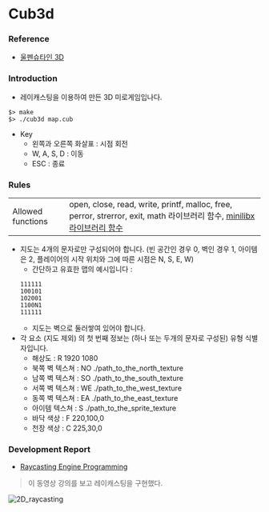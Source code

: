 # Cub3d
### Reference
- [울펜슈타인 3D](http://users.atw.hu/wolf3d/)
### Introduction
- 레이캐스팅을 이용하여 만든 3D 미로게임입나다.
```
$> make
$> ./cub3d map.cub
```
- Key
  - 왼쪽과 오른쪽 화살표 : 시점 회전
  - W, A, S, D : 이동
  - ESC : 종료
### Rules
|   |   |
| - | - |
| Allowed functions | open, close, read, write, printf, malloc, free, perror, strerror, exit, math 라이브러리 함수, [minilibx 라이브러리 함수](https://github.com/terry-yes/mlx_example) |
- 지도는 4개의 문자로만 구성되어야 합니다. (빈 공간인 경우 0, 벽인 경우 1, 아이템은 2, 플레이어의 시작 위치와 그에 따른 시점은 N, S, E, W)
  - 간단하고 유효한 맵의 예시입니다 :
  ```
  111111
  100101
  102001
  1100N1
  111111
  ```
  - 지도는 벽으로 둘러쌓여 있어야 합니다.
- 각 요소 (지도 제외) 의 첫 번째 정보는 (하나 또는 두개의 문자로 구성된) 유형 식별자입니다.
  - 해상도 : R 1920 1080
  - 북쪽 벽 텍스쳐 : NO ./path_to_the_north_texture
  - 남쪽 벽 텍스쳐 : SO ./path_to_the_south_texture
  - 서쪽 벽 텍스쳐 : WE ./path_to_the_west_texture
  - 동쪽 벽 텍스쳐 : EA ./path_to_the_east_texture
  - 아이템 텍스쳐 : S ./path_to_the_sprite_texture
  - 바닥 색상 : F 220,100,0
  - 천장 색상 : C 225,30,0
### Development Report
- [Raycasting Engine Programming](https://pikuma.com/courses/raycasting-engine-tutorial-algorithm-javascript)
> 이 동영상 강의를 보고 레이캐스팅을 구현했다.

![2D_raycasting](https://user-images.githubusercontent.com/69841779/212916240-e334277b-5caa-4437-8b9c-47407919e1cd.gif)
